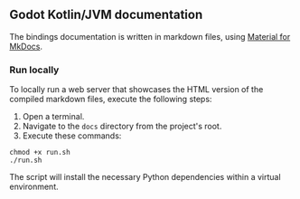 ## Godot Kotlin/JVM documentation

The bindings documentation is written in markdown files, using [Material for MkDocs](https://squidfunk.github.io/mkdocs-material/).

### Run locally

To locally run a web server that showcases the HTML version of the compiled markdown files, execute the following steps:

1. Open a terminal.
2. Navigate to the `docs` directory from the project's root.
3. Execute these commands:

```shell
chmod +x run.sh
./run.sh
```
The script will install the necessary Python dependencies within a virtual environment.